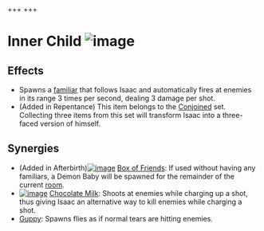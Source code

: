 +++
+++

 # Inner Child ![image](/image/Inner_Child.png) 


Effects
---------


* Spawns a [familiar](/wiki/Familiar "Familiar") that follows Isaac and automatically fires at enemies in its range 3 times per second, dealing 3 damage per shot.
* (Added in Repentance) This item belongs to the [Conjoined](/wiki/Conjoined "Conjoined") set. Collecting three items from this set will transform Isaac into a three-faced version of himself.


Synergies
-----------


* (Added in Afterbirth)[![image](/image/Box_of_Friends.png)](/wiki/Box_of_Friends "Box of Friends") [Box of Friends](/wiki/Box_of_Friends "Box of Friends"): If used without having any familiars, a Demon Baby will be spawned for the remainder of the current [room](/wiki/Rooms "Rooms").
* [![image](/image/Chocolate_Milk.png)](/wiki/Chocolate_Milk "Chocolate Milk") [Chocolate Milk](/wiki/Chocolate_Milk "Chocolate Milk"): Shoots at enemies while charging up a shot, thus giving Isaac an alternative way to kill enemies while charging a shot.
* [Guppy](/wiki/Guppy "Guppy"): Spawns flies as if normal tears are hitting enemies.


